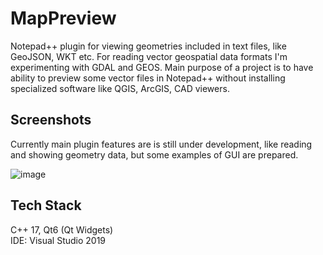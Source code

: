 # MapPreview

Notepad++ plugin for viewing geometries included in text files, like GeoJSON, WKT etc.
For reading vector geospatial data formats I'm experimenting with GDAL and GEOS.
Main purpose of a project is to have ability to preview some vector files in Notepad++ without installing specialized software like QGIS, ArcGIS, CAD viewers.

## Screenshots

Currently main plugin features are is still under development, like reading and showing geometry data, but some examples of GUI are prepared.

![image](https://github.com/damianjanusz94/MapPreview/assets/113178200/eec0e14e-c906-4331-b9fa-114fd12d08dd)

## Tech Stack
C++ 17, Qt6 (Qt Widgets)\
IDE: Visual Studio 2019
